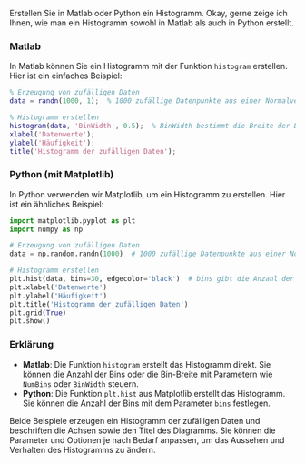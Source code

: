 Erstellen Sie in Matlab oder Python ein Histogramm.
Okay, gerne zeige ich Ihnen, wie man ein Histogramm sowohl in Matlab als auch in Python erstellt.

### Matlab

In Matlab können Sie ein Histogramm mit der Funktion `histogram` erstellen. Hier ist ein einfaches Beispiel:

```matlab
% Erzeugung von zufälligen Daten
data = randn(1000, 1);  % 1000 zufällige Datenpunkte aus einer Normalverteilung

% Histogramm erstellen
histogram(data, 'BinWidth', 0.5);  % BinWidth bestimmt die Breite der Bins im Histogramm
xlabel('Datenwerte');
ylabel('Häufigkeit');
title('Histogramm der zufälligen Daten');
```

### Python (mit Matplotlib)

In Python verwenden wir Matplotlib, um ein Histogramm zu erstellen. Hier ist ein ähnliches Beispiel:

```python
import matplotlib.pyplot as plt
import numpy as np

# Erzeugung von zufälligen Daten
data = np.random.randn(1000)  # 1000 zufällige Datenpunkte aus einer Normalverteilung

# Histogramm erstellen
plt.hist(data, bins=30, edgecolor='black')  # bins gibt die Anzahl der Bins im Histogramm an
plt.xlabel('Datenwerte')
plt.ylabel('Häufigkeit')
plt.title('Histogramm der zufälligen Daten')
plt.grid(True)
plt.show()
```

### Erklärung

- **Matlab**: Die Funktion `histogram` erstellt das Histogramm direkt. Sie können die Anzahl der Bins oder die Bin-Breite mit Parametern wie `NumBins` oder `BinWidth` steuern.
- **Python**: Die Funktion `plt.hist` aus Matplotlib erstellt das Histogramm. Sie können die Anzahl der Bins mit dem Parameter `bins` festlegen.

Beide Beispiele erzeugen ein Histogramm der zufälligen Daten und beschriften die Achsen sowie den Titel des Diagramms. Sie können die Parameter und Optionen je nach Bedarf anpassen, um das Aussehen und Verhalten des Histogramms zu ändern.
